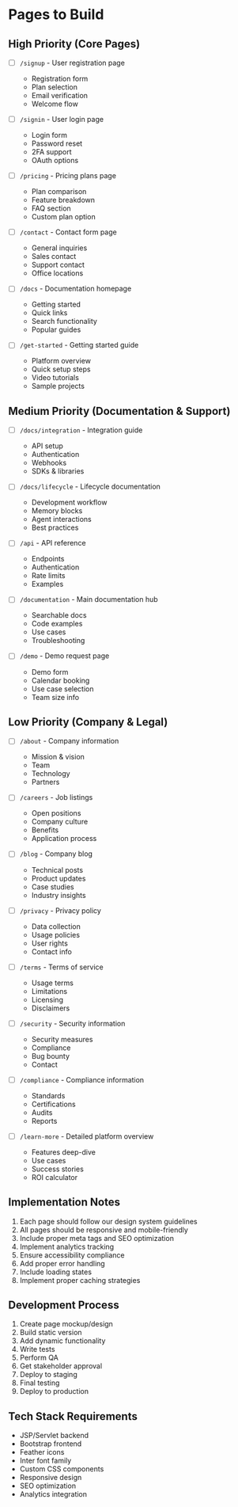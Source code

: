 # Pages to Build

## High Priority (Core Pages)

- [ ] `/signup` - User registration page
  - Registration form
  - Plan selection
  - Email verification
  - Welcome flow

- [ ] `/signin` - User login page
  - Login form
  - Password reset
  - 2FA support
  - OAuth options

- [ ] `/pricing` - Pricing plans page
  - Plan comparison
  - Feature breakdown
  - FAQ section
  - Custom plan option

- [ ] `/contact` - Contact form page
  - General inquiries
  - Sales contact
  - Support contact
  - Office locations

- [ ] `/docs` - Documentation homepage
  - Getting started
  - Quick links
  - Search functionality
  - Popular guides

- [ ] `/get-started` - Getting started guide
  - Platform overview
  - Quick setup steps
  - Video tutorials
  - Sample projects

## Medium Priority (Documentation & Support)

- [ ] `/docs/integration` - Integration guide
  - API setup
  - Authentication
  - Webhooks
  - SDKs & libraries

- [ ] `/docs/lifecycle` - Lifecycle documentation
  - Development workflow
  - Memory blocks
  - Agent interactions
  - Best practices

- [ ] `/api` - API reference
  - Endpoints
  - Authentication
  - Rate limits
  - Examples

- [ ] `/documentation` - Main documentation hub
  - Searchable docs
  - Code examples
  - Use cases
  - Troubleshooting

- [ ] `/demo` - Demo request page
  - Demo form
  - Calendar booking
  - Use case selection
  - Team size info

## Low Priority (Company & Legal)

- [ ] `/about` - Company information
  - Mission & vision
  - Team
  - Technology
  - Partners

- [ ] `/careers` - Job listings
  - Open positions
  - Company culture
  - Benefits
  - Application process

- [ ] `/blog` - Company blog
  - Technical posts
  - Product updates
  - Case studies
  - Industry insights

- [ ] `/privacy` - Privacy policy
  - Data collection
  - Usage policies
  - User rights
  - Contact info

- [ ] `/terms` - Terms of service
  - Usage terms
  - Limitations
  - Licensing
  - Disclaimers

- [ ] `/security` - Security information
  - Security measures
  - Compliance
  - Bug bounty
  - Contact

- [ ] `/compliance` - Compliance information
  - Standards
  - Certifications
  - Audits
  - Reports

- [ ] `/learn-more` - Detailed platform overview
  - Features deep-dive
  - Use cases
  - Success stories
  - ROI calculator

## Implementation Notes

1. Each page should follow our design system guidelines
2. All pages should be responsive and mobile-friendly
3. Include proper meta tags and SEO optimization
4. Implement analytics tracking
5. Ensure accessibility compliance
6. Add proper error handling
7. Include loading states
8. Implement proper caching strategies

## Development Process

1. Create page mockup/design
2. Build static version
3. Add dynamic functionality
4. Write tests
5. Perform QA
6. Get stakeholder approval
7. Deploy to staging
8. Final testing
9. Deploy to production

## Tech Stack Requirements

- JSP/Servlet backend
- Bootstrap frontend
- Feather icons
- Inter font family
- Custom CSS components
- Responsive design
- SEO optimization
- Analytics integration
